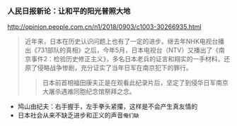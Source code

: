 ### 人民日报新论：让和平的阳光普照大地
http://opinion.people.com.cn/n1/2018/0903/c1003-30266935.html
>近年来，日本在历史认识问题上也有了一定的进步。继去年NHK电视台播出《731部队的真相》之后，今年5月，日本电视台（NTV）又播出了《南京事件2：检验历史修正主义》，多名日本老兵的证言和翔实的一手材料，还原了侵略战争惨剧，充分证实了当年日军在南京犯下的罪行。
>>日本前首相福田康夫正是在观看此纪录片后，坚定了到侵华日军南京大屠杀遇难同胞纪念馆祭拜之念。
- 鸠山由纪夫：右手握手，左手拳头紧攥，这样是不会产生真友情的
- 日本社会从来不缺乏进步和正义的声音`俺们缺`
